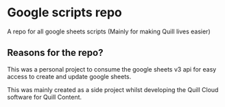 # Google scripts repo

A repo for all google sheets scripts (Mainly for making Quill lives easier)

## Reasons for the repo?

This was a personal project to consume the google sheets v3 api for easy access to create and update google sheets.

This was mainly created as a side project whilst developing the Quill Cloud software for Quill Content.
